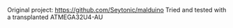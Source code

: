 Original project: https://github.com/Seytonic/malduino
Tried and tested with a transplanted ATMEGA32U4-AU
